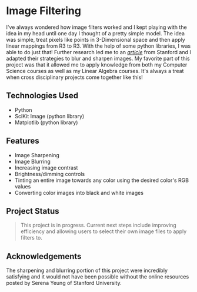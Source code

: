 # Image Filtering
I've always wondered how image filters worked and I kept playing with the idea in my head until one day I thought of a pretty simple model. The idea was simple, treat pixels like points in 3-Dimensional space and then apply linear mappings from R3 to R3. With the help of some python libraries, I was able to do just that! Further research led me to an [_article_](https://ai.stanford.edu/~syyeung/cvweb/tutorial1.html#:~:text=Image%20filtering%20changes%20the%20range,points%20without%20changing%20the%20colors.) from Stanford and I adapted their strategies to blur and sharpen images. My favorite part of this project was that it allowed me to apply knowledge from both my Computer Science courses as well as my Linear Algebra courses. It's always a treat when cross disciplinary projects come together like this!


## Technologies Used
- Python
- SciKit Image (python library)
- Matplotlib (python library)


## Features
- Image Sharpening
- Image Blurring
- Increasing image contrast
- Brightness/dimming controls
- Tinting an entire image towards any color using the desired color's RGB values
- Converting color images into black and white images


## Project Status
> This project is in progress. Current next steps include improving efficiency and allowing users to select their own image files to apply filters to. 


## Acknowledgements
The sharpening and blurring portion of this project were incredibly satisfying and it would not have been possible without the online resources posted by Serena Yeung of Stanford University. 
